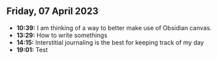 ## Friday, 07 April 2023
- **10:39:** I am thinking of a way to better make use of Obsidian canvas.
- **13:29:** How to write somethings
- **14:15:** Interstitial journaling is the best for keeping track of my day
- **19:01:** Test
